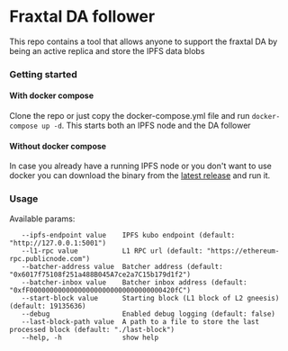 # Fraxtal DA follower

This repo contains a tool that allows anyone to support the fraxtal DA by being an active replica and store the IPFS data blobs

### Getting started

#### With docker compose

Clone the repo or just copy the docker-compose.yml file and run `docker-compose up -d`. This starts both an IPFS node and the DA follower

#### Without docker compose

In case you already have a running IPFS node or you don't want to use docker you can download the binary from the [latest release](https://github.com/FraxFinance/fraxtal-da-follower/releases/latest) and run it.

### Usage

Available params:

```
   --ipfs-endpoint value    IPFS kubo endpoint (default: "http://127.0.0.1:5001")
   --l1-rpc value           L1 RPC url (default: "https://ethereum-rpc.publicnode.com")
   --batcher-address value  Batcher address (default: "0x6017f75108f251a488B045A7ce2a7C15b179d1f2")
   --batcher-inbox value    Batcher inbox address (default: "0xfF000000000000000000000000000000000420fC")
   --start-block value      Starting block (L1 block of L2 gneesis) (default: 19135636)
   --debug                  Enabled debug logging (default: false)
   --last-block-path value  A path to a file to store the last processed block (default: "./last-block")
   --help, -h               show help
```
